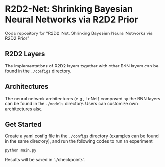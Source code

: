# R2D2-Net: Shrinking Bayesian Neural Networks via R2D2 Prior
Code repository for "R2D2-Net: Shrinking Bayesian Neural Networks via R2D2 Prior"

## R2D2 Layers
The implementations of R2D2 layers together with other BNN layers can be found in the `./configs` directory. 

## Architectures
The neural network architectures (e.g., LeNet) composed by the BNN layers can be found in the `./models` directory. Users can customize own architectures also.

## Get Started
Create a yaml config file in the `./configs` directory (examples can be found in the same directory), and run the following codes to run an experiment
```
python main.py
```
Results will be saved in `./checkpoints'.
